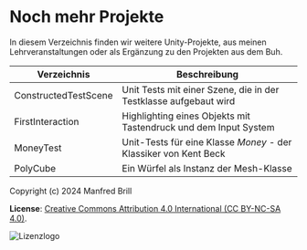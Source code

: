 # Noch mehr Projekte

In diesem Verzeichnis finden wir weitere Unity-Projekte, aus meinen
Lehrveranstaltungen oder als Ergänzung zu den Projekten aus dem Buh.


| Verzeichnis          | Beschreibung    |
| -------------        | ---------- | 
| ConstructedTestScene | Unit Tests mit einer Szene, die in der Testklasse aufgebaut wird  |
| FirstInteraction     | Highlighting eines Objekts mit Tastendruck und dem Input System  |
| MoneyTest            | Unit-Tests für eine Klasse *Money* - der Klassiker von Kent Beck |
| PolyCube             | Ein Würfel als Instanz der Mesh-Klasse                           |


Copyright (c) 2024 Manfred Brill

**License**: [Creative Commons Attribution 4.0 International (CC BY-NC-SA 4.0)](https://creativecommons.org/licenses/by-nc-sa/4.0/).  

![Lizenzlogo](https://licensebuttons.net/l/by-nc-sa/3.0/de/88x31.png)
